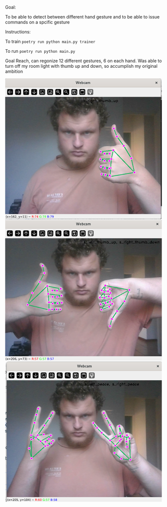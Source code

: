 Goal:

To be able to detect between different hand gesture and to be able to issue commands on a spcific gesture

Instructions:

To train
`poetry run python main.py trainer`

To run
`poetry run python main.py`

Goal Reach, can regonize 12 different gestures, 6 on each hand. Was able to turn off my room light with thumb up and down, so accumplish my original ambition

![](<Screenshot from 2025-05-08 17-17-46.png>) ![](<Screenshot from 2025-05-08 17-18-03.png>) ![](<Screenshot from 2025-05-08 17-18-24.png>)